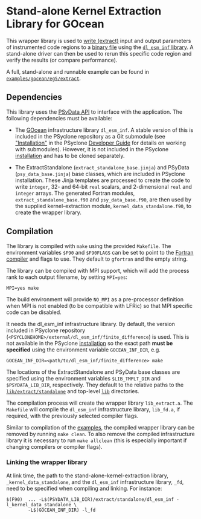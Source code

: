 # Stand-alone Kernel Extraction Library for GOcean

This wrapper library is used to [write (extract)](
https://psyclone.readthedocs.io/en/stable/psyke.html)
input and output parameters of instrumented code regions to a [binary file](
https://psyclone.readthedocs.io/en/stable/psyke.html#extraction_libraries)
using the [``dl_esm_inf`` library](https://github.com/stfc/dl_esm_inf).
A stand-alone driver can then be used to rerun this specific code region and
verify the results (or compare performance).

A full, stand-alone and runnable example can be found in
[``examples/gocean/eg5/extract``](
https://github.com/stfc/PSyclone/tree/master/examples/gocean/eg5/extract).

## Dependencies

This library uses the [PSyData API](
https://psyclone.readthedocs.io/en/stable/psy_data.html) to interface with
the application. The following dependencies must be available:

- The [GOcean](https://psyclone.readthedocs.io/en/latest/gocean1p0.html)
  infrastructure library ``dl_esm_inf``. A stable version of this is included
  in the PSyclone repository as a Git submodule (see ["Installation"](
  https://psyclone.readthedocs.io/en/latest/developer_guide/working_practises.html#dev-installation)
  in the PSyclone [Developer Guide](
  https://psyclone.readthedocs.io/en/latest/developer_guide/) for details on working with
  submodules). However, it is not included in the PSyclone [installation](
  ./../../../README.md#installation) and has to be cloned separately.

- The ExtractStandalone (``extract_standalone_base.jinja``) and PSyData
  (``psy_data_base.jinja``) base classes, which are included in PSyclone
  installation. These Jinja templates are processed to create the
  code to write ``integer``, 32- and 64-bit ``real`` scalars, and
  2-dimensional ``real`` and ``integer`` arrays. The generated Fortran
  modules, ``extract_standalone_base.f90`` and ``psy_data_base.f90``, are
  then used by the supplied kernel-extraction module,
  ``kernel_data_standalone.f90``, to create the wrapper library.

## Compilation

The library is compiled with ``make`` using the provided ``Makefile``. The
environment variables ``$F90`` and ``$F90FLAGS`` can be set to point to the
[Fortran compiler](./../../../README.md#compilation) and flags to use. They
default to ``gfortran`` and the empty string.

The library can be compiled with MPI support, which will add the process rank
to each output filename, by setting ``MPI=yes``:

```shell
MPI=yes make
```

The build environment will provide ``NO_MPI`` as a pre-processor definition when
MPI is not enabled (to be compatible with LFRic) so that MPI specific code can
be disabled.

It needs the dl_esm_inf infrastructure library. By default, the version
included in PSyclone repository
(``<PSYCLONEHOME>/external/dl_esm_inf/finite_difference``) is used. This is not
available in the PSyclone [installation](./../../../README.md#installation)
so the exact path **must be specified** using the environment variable
``GOCEAN_INF_DIR``, e.g.

```shell
GOCEAN_INF_DIR=<path/to/dl_esm_inf/finite_difference> make
```

The locations of the ExtractStandalone and PSyData base classes are
specified using the environment variables ``$LIB_TMPLT_DIR`` and
``$PSYDATA_LIB_DIR``, respectively. They default to the relative paths to
the [``lib/extract/standalone``](./../) and top-level [``lib``](./../../../)
directories.

The compilation process will create the wrapper library
``lib_extract.a``. The ``Makefile`` will compile the
``dl_esm_inf`` infrastructure library, ``lib_fd.a``, if required, with the
previously selected compiler flags.

Similar to compilation of the [examples](
https://psyclone.readthedocs.io/en/latest/tutorials_and_examples/examples_intro.html#compilation), the
compiled wrapper library can be removed by running ``make clean``. To also
remove the compiled infrastructure library it is necessary to run
``make allclean`` (this is especially important if changing compilers
or compiler flags).

### Linking the wrapper library

At link time, the path to the stand-alone-kernel-extraction library,
``_kernel_data_standalone``, and the ``dl_esm_inf`` infrastructure
library, ``_fd``, need to be specified when compiling and linking.
For instance:

```shell
$(F90)  ... -L$(PSYDATA_LIB_DIR)/extract/standalone/dl_esm_inf -l_kernel_data_standalone \
        -L$(GOCEAN_INF_DIR) -l_fd
```


<!--
## Licence

-------------------------------------------------------------------------------

BSD 3-Clause License

Copyright (c) 2020-2025, Science and Technology Facilities Council.
All rights reserved.

Redistribution and use in source and binary forms, with or without
modification, are permitted provided that the following conditions are met:

* Redistributions of source code must retain the above copyright notice, this
  list of conditions and the following disclaimer.

* Redistributions in binary form must reproduce the above copyright notice,
  this list of conditions and the following disclaimer in the documentation
  and/or other materials provided with the distribution.

* Neither the name of the copyright holder nor the names of its
  contributors may be used to endorse or promote products derived from
  this software without specific prior written permission.

THIS SOFTWARE IS PROVIDED BY THE COPYRIGHT HOLDERS AND CONTRIBUTORS
"AS IS" AND ANY EXPRESS OR IMPLIED WARRANTIES, INCLUDING, BUT NOT
LIMITED TO, THE IMPLIED WARRANTIES OF MERCHANTABILITY AND FITNESS
FOR A PARTICULAR PURPOSE ARE DISCLAIMED. IN NO EVENT SHALL THE
COPYRIGHT HOLDER OR CONTRIBUTORS BE LIABLE FOR ANY DIRECT, INDIRECT,
INCIDENTAL, SPECIAL, EXEMPLARY, OR CONSEQUENTIAL DAMAGES (INCLUDING,
BUT NOT LIMITED TO, PROCUREMENT OF SUBSTITUTE GOODS OR SERVICES;
LOSS OF USE, DATA, OR PROFITS; OR BUSINESS INTERRUPTION) HOWEVER
CAUSED AND ON ANY THEORY OF LIABILITY, WHETHER IN CONTRACT, STRICT
LIABILITY, OR TORT (INCLUDING NEGLIGENCE OR OTHERWISE) ARISING IN
ANY WAY OUT OF THE USE OF THIS SOFTWARE, EVEN IF ADVISED OF THE
POSSIBILITY OF SUCH DAMAGE.

-------------------------------------------------------------------------------
Authors: J. Henrichs, Bureau of Meteorology,
         I. Kavcic, Met Office
-->
